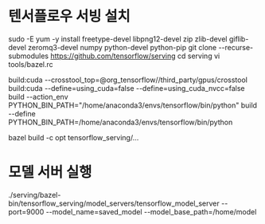 # 텐서플로우 서빙 설치
sudo -E yum -y install freetype-devel libpng12-devel zip zlib-devel giflib-devel zeromq3-devel numpy python-devel python-pip
git clone --recurse-submodules https://github.com/tensorflow/serving
cd serving
vi tools/bazel.rc

build:cuda --crosstool_top=@org_tensorflow//third_party/gpus/crosstool
build:cuda --define=using_cuda=false --define=using_cuda_nvcc=false
build --action_env PYTHON_BIN_PATH="/home/anaconda3/envs/tensorflow/bin/python"
build --define PYTHON_BIN_PATH=/home/anaconda3/envs/tensorflow/bin/python

bazel build -c opt tensorflow_serving/...


# 모델 서버 실행

./serving/bazel-bin/tensorflow_serving/model_servers/tensorflow_model_server --port=9000 --model_name=saved_model --model_base_path=/home/model
